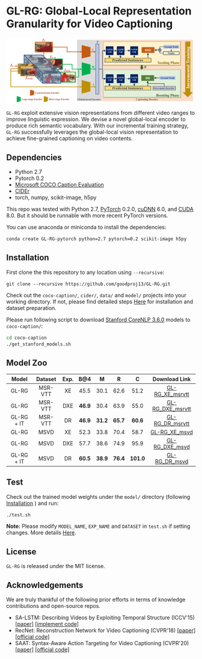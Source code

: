 # GL-RG: Global-Local Representation Granularity for Video Captioning

![framework.png](Figs/framework.png)

`GL-RG` exploit extensive vision representations from different video ranges to improve linguistic expression. We devise a novel global-local encoder to produce rich semantic vocabulary. With our incremental training strategy, `GL-RG` successfully leverages the global-local vision representation to achieve fine-grained captioning on video contents. 



## Dependencies

* Python 2.7
* Pytorch 0.2
* [Microsoft COCO Caption Evaluation](https://github.com/tylin/coco-caption)
* [CIDEr](https://github.com/plsang/cider)
* torch, numpy, scikit-image, h5py 

This repo was tested with Python 2.7, [PyTorch](https://pytorch.org) 0.2.0, [cuDNN](https://developer.nvidia.com/cudnn) 6.0, and [CUDA](https://developer.nvidia.com/cuda-toolkit) 8.0. But it should be runnable with more recent PyTorch versions.

You can use anaconda or miniconda to install the dependencies:
```bash
conda create GL-RG-pytorch python=2.7 pytorch=0.2 scikit-image h5py
```



## Installation

First clone the this repository to any location using `--recursive`:

```ba
git clone --recursive https://github.com/goodproj13/GL-RG.git
```

Check out the `coco-caption/`,  `cider/`,  `data/` and `model/` projects into your working directory. If not, please find detailed steps [Here](docs/INSTALL.md) for installation and dataset preparation.

Please run following script to download [Stanford CoreNLP 3.6.0](http://stanfordnlp.github.io/CoreNLP/index.html) models to `coco-caption/`:

```bash
cd coco-caption
./get_stanford_models.sh
```



## Model Zoo

| Model | Dataset | Exp. | B@4 | M | R | C | Download Link |
| :--------: | :---------: | :-----------: | :----------: | :----------: | :----------: | :----------: | :----------: |
| GL-RG | MSR-VTT | XE | 45.5  | 30.1 | 62.6 | 51.2 | [GL-RG_XE_msrvtt](https://github.com/goodproj13/GL-RG/tree/main/model/GL-RG_XE_msrvtt/model.pth) |
| GL-RG | MSR-VTT | DXE | **46.9** | 30.4 | 63.9 | 55.0 | [GL-RG_DXE_msrvtt](https://github.com/goodproj13/GL-RG/tree/main/model/GL-RG_DXE_msrvtt/model.pth) |
| GL-RG + IT | MSR-VTT | DR | **46.9** | **31.2** | **65.7** | **60.6** | [GL-RG_DR_msrvtt](https://github.com/goodproj13/GL-RG/tree/main/model/GL-RG_DR_msrvtt/model.pth) |
| GL-RG | MSVD | XE | 52.3  | 33.8 | 70.4 | 58.7 | [GL-RG_XE_msvd](https://github.com/goodproj13/GL-RG/tree/main/model/GL-RG_XE_msvd/model.pth) |
| GL-RG | MSVD | DXE | 57.7 | 38.6 | 74.9 | 95.9 | [GL-RG_DXE_msvd](https://github.com/goodproj13/GL-RG/tree/main/model/GL-RG_DXE_msvd/model.pth) |
| GL-RG + IT | MSVD | DR | **60.5** | **38.9** | **76.4** | **101.0** | [GL-RG_DR_msvd](https://github.com/goodproj13/GL-RG/tree/main/model/GL-RG_DR_msvd/model.pth) |



## Test

Check out the trained model weights under the `model/` directory (following [Installation](docs/INSTALL.md) ) and run:
```bash
./test.sh
```

**Note:** Please modify `MODEL_NAME`, `EXP_NAME` and `DATASET` in `test.sh` if setting changes. More details [Here](docs/TEST.md).



## License

`GL-RG` is released under the MIT license.



## Acknowledgements
We are truly thankful of the following prior efforts in terms of knowledge contributions and open-source repos.
+ SA-LSTM: Describing Videos by Exploiting Temporal Structure (ICCV'15) [[paper]](https://www.cv-foundation.org/openaccess/content_iccv_2015/papers/Yao_Describing_Videos_by_ICCV_2015_paper.pdf) [[implement code]](https://github.com/hobincar/SA-LSTM)
+ RecNet: Reconstruction Network for Video Captioning (CVPR'18) [[paper]](https://openaccess.thecvf.com/content_cvpr_2018/papers/Wang_Reconstruction_Network_for_CVPR_2018_paper.pdf) [[official code]](https://github.com/hobincar/RecNet) 
+ SAAT: Syntax-Aware Action Targeting for Video Captioning (CVPR'20) [[paper]](https://openaccess.thecvf.com/content_CVPR_2020/papers/Zheng_Syntax-Aware_Action_Targeting_for_Video_Captioning_CVPR_2020_paper.pdf) [[official code]](https://github.com/SydCaption/SAAT)
